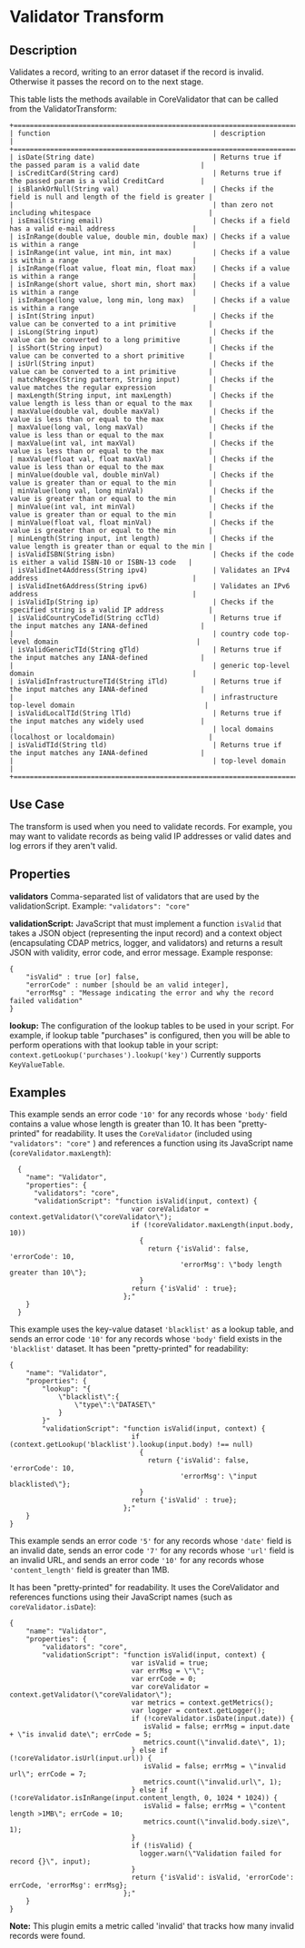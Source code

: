 # Validator Transform


Description
-----------
Validates a record, writing to an error dataset if the record is invalid.
Otherwise it passes the record on to the next stage.

This table lists the methods available in CoreValidator that can be called from the ValidatorTransform:

    +==================================================================================================================+
    | function                                        | description                                                    |
    +==================================================================================================================+
    | isDate(String date)                             | Returns true if the passed param is a valid date               |
    | isCreditCard(String card)                       | Returns true if the passed param is a valid CreditCard         |
    | isBlankOrNull(String val)                       | Checks if the field is null and length of the field is greater |
    |                                                 | than zero not including whitespace                             |
    | isEmail(String email)                           | Checks if a field has a valid e-mail address                   |
    | isInRange(double value, double min, double max) | Checks if a value is within a range                            |
    | isInRange(int value, int min, int max)          | Checks if a value is within a range                            |
    | isInRange(float value, float min, float max)    | Checks if a value is within a range                            |
    | isInRange(short value, short min, short max)    | Checks if a value is within a range                            |
    | isInRange(long value, long min, long max)       | Checks if a value is within a range                            |
    | isInt(String input)                             | Checks if the value can be converted to a int primitive        |
    | isLong(String input)                            | Checks if the value can be converted to a long primitive       |
    | isShort(String input)                           | Checks if the value can be converted to a short primitive      |
    | isUrl(String input)                             | Checks if the value can be converted to a int primitive        |
    | matchRegex(String pattern, String input)        | Checks if the value matches the regular expression             |
    | maxLength(String input, int maxLength)          | Checks if the value length is less than or equal to the max    |
    | maxValue(double val, double maxVal)             | Checks if the value is less than or equal to the max           |
    | maxValue(long val, long maxVal)                 | Checks if the value is less than or equal to the max           |
    | maxValue(int val, int maxVal)                   | Checks if the value is less than or equal to the max           |
    | maxValue(float val, float maxVal)               | Checks if the value is less than or equal to the max           |
    | minValue(double val, double minVal)             | Checks if the value is greater than or equal to the min        |
    | minValue(long val, long minVal)                 | Checks if the value is greater than or equal to the min        |
    | minValue(int val, int minVal)                   | Checks if the value is greater than or equal to the min        |
    | minValue(float val, float minVal)               | Checks if the value is greater than or equal to the min        |
    | minLength(String input, int length)             | Checks if the value length is greater than or equal to the min |
    | isValidISBN(String isbn)                        | Checks if the code is either a valid ISBN-10 or ISBN-13 code   |
    | isValidInet4Address(String ipv4)                | Validates an IPv4 address                                      |
    | isValidInet6Address(String ipv6)                | Validates an IPv6 address                                      |
    | isValidIp(String ip)                            | Checks if the specified string is a valid IP address           |
    | isValidCountryCodeTid(String ccTld)             | Returns true if the input matches any IANA-defined             |
    |                                                 | country code top-level domain                                  |
    | isValidGenericTId(String gTld)                  | Returns true if the input matches any IANA-defined             |
    |                                                 | generic top-level domain                                       |
    | isValidInfrastructureTId(String iTld)           | Returns true if the input matches any IANA-defined             |
    |                                                 | infrastructure top-level domain                                |
    | isValidLocalTId(String lTld)                    | Returns true if the input matches any widely used              |
    |                                                 | local domains (localhost or localdomain)                       |
    | isValidTId(String tld)                          | Returns true if the input matches any IANA-defined             |
    |                                                 | top-level domain                                               |
    +==================================================================================================================+


Use Case
--------
The transform is used when you need to validate records. For example, you may want to
validate records as being valid IP addresses or valid dates and log errors if they aren't
valid.


Properties
----------
**validators** Comma-separated list of validators that are used by the validationScript.
Example: ``"validators": "core"``

**validationScript:** JavaScript that must implement a function ``isValid`` that takes a JSON object
(representing the input record) and a context object (encapsulating CDAP metrics, logger, and validators)
and returns a result JSON with validity, error code, and error message.
Example response:

    {
        "isValid" : true [or] false,
        "errorCode" : number [should be an valid integer],
        "errorMsg" : "Message indicating the error and why the record failed validation"
    }

**lookup:** The configuration of the lookup tables to be used in your script.
For example, if lookup table "purchases" is configured, then you will be able to perform
operations with that lookup table in your script: ``context.getLookup('purchases').lookup('key')``
Currently supports ``KeyValueTable``.


Examples
--------
This example sends an error code ``'10'`` for any records whose ``'body'`` field contains
a value whose length is greater than 10. It has been "pretty-printed" for readability. It
uses the ``CoreValidator`` (included using ``"validators": "core"`` ) and references a
function using its JavaScript name (``coreValidator.maxLength``):

      {
        "name": "Validator",
        "properties": {
          "validators": "core",
          "validationScript": "function isValid(input, context) {
                                  var coreValidator = context.getValidator(\"coreValidator\");
                                  if (!coreValidator.maxLength(input.body, 10))
                                    {
                                      return {'isValid': false, 'errorCode': 10,
                                              'errorMsg': \"body length greater than 10\"};
                                    }
                                  return {'isValid' : true};
                                };"
        }
      }

This example uses the key-value dataset ``'blacklist'`` as a lookup table, and sends an
error code ``'10'`` for any records whose ``'body'`` field exists in the ``'blacklist'``
dataset. It has been "pretty-printed" for readability:

    {
        "name": "Validator",
        "properties": {
            "lookup": "{
                \"blacklist\":{
                    \"type\":\"DATASET\"
                }
            }"
            "validationScript": "function isValid(input, context) {
                                  if (context.getLookup('blacklist').lookup(input.body) !== null)
                                    {
                                      return {'isValid': false, 'errorCode': 10,
                                              'errorMsg': \"input blacklisted\"};
                                    }
                                  return {'isValid' : true};
                                };"
        }
    }

This example sends an error code ``'5'`` for any records whose ``'date'`` field is an
invalid date, sends an error code ``'7'`` for any records whose ``'url'`` field is an
invalid URL, and sends an error code ``'10'`` for any records whose ``'content_length'``
field is greater than 1MB.

It has been "pretty-printed" for readability. It uses the CoreValidator and references functions 
using their JavaScript names (such as ``coreValidator.isDate``):

    {
        "name": "Validator",
        "properties": {
            "validators": "core",
            "validationScript": "function isValid(input, context) {
                                  var isValid = true;
                                  var errMsg = \"\";
                                  var errCode = 0;
                                  var coreValidator = context.getValidator(\"coreValidator\");
                                  var metrics = context.getMetrics();
                                  var logger = context.getLogger();
                                  if (!coreValidator.isDate(input.date)) {
                                     isValid = false; errMsg = input.date + \"is invalid date\"; errCode = 5;
                                     metrics.count(\"invalid.date\", 1);
                                  } else if (!coreValidator.isUrl(input.url)) {
                                     isValid = false; errMsg = \"invalid url\"; errCode = 7;
                                     metrics.count(\"invalid.url\", 1);
                                  } else if (!coreValidator.isInRange(input.content_length, 0, 1024 * 1024)) {
                                     isValid = false; errMsg = \"content length >1MB\"; errCode = 10;
                                     metrics.count(\"invalid.body.size\", 1);
                                  }
                                  if (!isValid) {
                                    logger.warn(\"Validation failed for record {}\", input);
                                  }
                                  return {'isValid': isValid, 'errorCode': errCode, 'errorMsg': errMsg};
                                };"
        }
    }

**Note:** This plugin emits a metric called 'invalid' that tracks how many invalid records were found.

